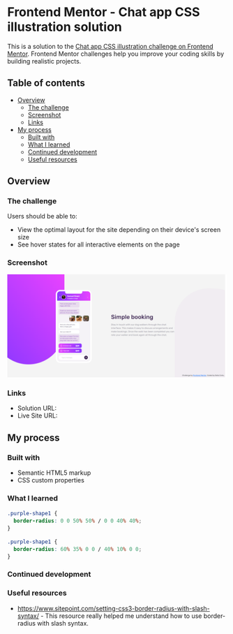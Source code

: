 # Frontend Mentor - Chat app CSS illustration solution

This is a solution to the [Chat app CSS illustration challenge on Frontend Mentor](https://www.frontendmentor.io/challenges/chat-app-css-illustration-O5auMkFqY). Frontend Mentor challenges help you improve your coding skills by building realistic projects.

## Table of contents

- [Overview](#overview)
  - [The challenge](#the-challenge)
  - [Screenshot](#screenshot)
  - [Links](#links)
- [My process](#my-process)
  - [Built with](#built-with)
  - [What I learned](#what-i-learned)
  - [Continued development](#continued-development)
  - [Useful resources](#useful-resources)

## Overview

### The challenge

Users should be able to:

- View the optimal layout for the site depending on their device's screen size
- See hover states for all interactive elements on the page

### Screenshot

![](./screenshot.jpg)

### Links

- Solution URL:
- Live Site URL:

## My process

### Built with

- Semantic HTML5 markup
- CSS custom properties

### What I learned

```css
.purple-shape1 {
  border-radius: 0 0 50% 50% / 0 0 40% 40%;
}
```

```css
.purple-shape1 {
  border-radius: 60% 35% 0 0 / 40% 10% 0 0;
}
```

### Continued development

### Useful resources

- https://www.sitepoint.com/setting-css3-border-radius-with-slash-syntax/ - This resource really helped me understand how to use border-radius with slash syntax.
